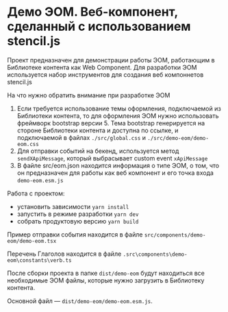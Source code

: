 # Демо ЭОМ. Веб-компонент, сделанный с использованием stencil.js

Проект предназначен для демонстрации работы ЭОМ, работающим в Библиотеке контента как Web Component.
Для разработки ЭОМ используется набор инструментов для создания веб компоннетов stencil.js

На что нужно обратить внимание при разработке ЭОМ

1. Если требуется использование темы оформления, подключаемой из Библиотеки контента, то
для оформления ЭОМ нужно использовать фреймворк bootstrap версии 5. Тема bootstrap генерируется
на стороне Библиотеки контента и доступна по ссылке, и подключаемой в файлaх `./src/global.css`
и `./src/demo-eom/demo-eom.css`
2. Для отправки событий на бекенд, используется метод `sendXApiMessage`, который выбрасывает custom event `xApiMessage`
3. В файле src/eom.json находится информация о типе ЭОМ, о том, что он предназначен для работы
   как веб компонент и его точка входа `demo-eom.esm.js`

Работа с проектом:
- установить зависимости `yarn install`
- запустить в режиме разработки `yarn dev`
- собрать продуктовую версию `yarn build`

Пример отправки события находится в файле `src/components/demo-eom/demo-eom.tsx`

Перечень Глаголов находится в файле `.src\components\demo-eom\constants\verb.ts`

После сборки проекта в папке `dist/demo-eom` будут находиться все необходимые
ЭОМ файлы, которые нужно загрузить в Библиотеку контента.

Основной файл — `dist/demo-eom/demo-eom.esm.js`.
